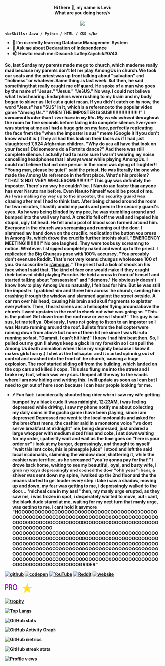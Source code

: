 <p align="center">
  <b>Hi there 👋, my name is Levi:</b><br>
  <b>What are you doing here/>
  <br><br>
  <img src="https://i.ppy.sh/a471a33e3fcb20681e484c57f691d7b8fb072ffc/68747470733a2f2f696d6167652e6962622e636f2f6832367872792f70644c377567382e706e67">
    
    <b>Skills: Java / Python / HTML / CSS </b>
<ul>
  <li>🌱 I’m currently learning Database Management System </li>
  <li> 💬 Ask me about Declaration of Independence </li>
  <li>📫 How to reach me: Discord: LaffeyZaychik#0743 </li>
</ul>
</p>
 
So, last Sunday my parents made me go to church ,which made me really mad because my parents don't let me play Among Us in church. We took our seats and the priest was up front talking about "salvation" and "holiness" or whatever. Same thing as last week. But then, he said something that really caught me off guard. He spoke of a man who goes by the name of "Jesus." "Jesus." "JeSUS." No way. I could not believe what I was hearing. Endorphins were rushing to my brain and my body began to shiver as I let out a quiet moan. If you didn't catch on by now, the word "Jesus" has "SUS" in it, which is a reference to the popular video game "Among Us." "WHEN THE IMPOSTER IS SUS!!!!!!!!!!!!!!!!!!!!!" I screamed louder than I ever have in my life. My words echoed throughout the room for five seconds before fading into complete silence. Everyone was staring at me as I had a huge grin on my face, perfectly replicating the face from the "when the imposter is sus" meme (Google it if you don't know what it is.) They all had this look on their faces as if I had just slaughtered 7,924 Afghanian children. "Why do you all have that look on your faces? Did someone do a Fortnite dance?" And there was still complete silence. I actually had to make sure I wasn't wearing my noise cancelling headphones that I always wear while playing Among Us. I could not believe that not one person in the room was
dying of laughter!! "Young man, please be quiet" said the priest. He was literally the one who made the Among Us reference in the first place. What's his problem? "THAT'S NOT VERY WHOLESOME!!!!!!!!!!" This guy was definitely the imposter. There's no way he couldn't be. I Naruto ran faster than anyone has ever Naruto ran before. Even Naruto himself would be proud of me. As I was making my way up to the imposter, the security guard was chasing after me! I had to think fast. After being chased around the room for two minutes, I hastily undid my pants and peed in the security guard's eyes. As he was being blinded by my pee, he was stumbling around and bumped into the wall very hard. A crucifix fell off the wall and impaled his stupid, ugly fat head. He fell and a pool of blood soon formed around him. Everyone in the church was screaming and running out the door. I slammed my hand down on the crucifix, replicating the button you press in Among Us, which drove the crucifix further into his skull. "EMERGENCY MEETING!!!!!!!!!!!" No one laughed. They were too busy screaming to notice. Whatever. I stripped completely naked and went up to the priest. I replicated the Big Chungus pose with 100% accuracy. "You probably don't even use Reddit. That's not very keanu chungus wholesome 100 of you. Go subscribe to [r/amogus](https://www.reddit.com/r/amogus/)." The priest had a look of shock on his face when I said that.
The kind of face one would make if they caught their beloved child playing Fortnite. He held a cross in front of himself and started talking about "possession" and "demons." He obviously doesn't know how to play Among Us so naturally, I felt bad for him. But he was still the imposter. I grabbed him and threw him across the church, sending him crashing through the window and slammed against the street outside. A car ran over his head, causing his brain and skull fragments to splatter everywhere. Then, I heard sirens and a helicopter flying around above the church. I went upstairs to the roof to check out what was going on. "This is the police! Get down from the roof now or we will shoot!" This guy is so sus, let me tell ya. Obviously, I was not going to listen to an imposter so I was Naruto running around the roof. Bullets from the helicopter were raining down from above but none of them hit me since I was Naruto running so fast. "Dammit, I can't hit him!" I knew I had him beat then. So, I pulled out my gun (I always keep a glock in my foreskin so I can pull the Among Us death animation when I lose my virginity because I know it makes girls horny.) I shot at the helicopter and it started spinning out of control and crashed into the front of the church, causing a huge explosion. The roof started sliding off from the building, which landed on the cop cars and killed 8 cops. This also flung me into the street and I broke my foot, which was very sus. I limped all the way to the woods where I am now hiding and writing this. I will update as soon as I can but I need to get out of here soon because I can hear people looking for me.


- ⚡ Fun fact: i accidentally shouted hog rider when i saw my wife getting humped by a black dude It was midnight, 12:23AM, i was feeling depressed while driving, i saw my phone notify me about collecting my daily coins in the gacha game i have been playing, since i am depressed  Depressed me went to the local mcdonalds and asked for the breakfast menu, the cashier said in a monotone voice  "we dont serve breakfast at midnight"  me, being depressed, just ordered a large whopper with medium sized fries and coke, i sat down waiting for my order, i patiently wait and wait as the time goes on  "here is your order sir"  i look at my burger, depressingly, and thought to myself  "wait this isnt coke, this is pineapple juice"  i stood and left the said local mcdonalds, slamming the window door, shattering it, while the cashier was terrified, as he screamed  "you're gonna pay for that!"  i drove back home, waiting to see my beautiful, loyal, and busty wife, i grab my keys depressingly and opened the door  "ohh yess"  i hear, a shiver was sent down my spine, i walked up the 2nd floor and the the moans started to get louder every step i take  i saw a shadow, moving up and down, my fear was getting to me, i depressingly walked to the door...  "micheal cum in my ass!"  then, my manly urge erupted, as they saw me, i was frozen in spot, i desperately wanted to move, but i cant, the black dude stared at me, waiting for my next turn  that manly urge, was getting to me, i cant hold it anymore  "HOOOOOOOOOOOOOOOOOOOOOOOOOOOOOOOOOOOOOOOOOOOOOOOOOOOOOOOOOOOOOOOOOOOOOOOOOOOOOOOOOOOOOOOOOOOOOOOOOOOOOOOOOOOOOOOOOOOOOOOOOOOOOOOOOOOOOOOOOOOOOO OOOOOOOOOOOOOOOOOOOOOOOOOOOOOOOOOOOOOOOOOOOOOOOOOOOOOOOOOOOOOOOOOOOOOOOOOOOOOOOOOOOOOOOOOOOOOOOOOOOOOOOOOOOOOOOOOOOOOOOOOOOOOOOOOOOOOOOOOOOOOOOOOOOOOOOOOOOOOOOOOOOOOOOOOOOOOOOOOOOOOOOOOOOOOOOOOOOOOOOOOOOOOOOOOOOOOOOOOOOOOOOOOOOOOOOOOOOOOOOOOOOOOOOOOOOOOOOOOOOOOOOOOOOOOOOOOOOOOOOOOOOOG RIDER" 


[<img src='https://cdn.jsdelivr.net/npm/simple-icons@3.0.1/icons/github.svg' alt='github' height='40'>](https://github.com/LaffeyTaffey)  [<img src='https://cdn.jsdelivr.net/npm/simple-icons@3.0.1/icons/codepen.svg' alt='codepen' height='40'>](https://codepen.io/Laffeytaffey)  [<img src='https://cdn.jsdelivr.net/npm/simple-icons@3.0.1/icons/youtube.svg' alt='YouTube' height='40'>](https://www.youtube.com/channel/UC2RlLyARehfHEp6eydIHPCQ)  [<img src='https://cdn.jsdelivr.net/npm/simple-icons@3.0.1/icons/reddit.svg' alt='Reddit' height='40'>](https://www.reddit.com/user/PatchyPotchi)  [<img src='https://cdn.jsdelivr.net/npm/simple-icons@3.0.1/icons/icloud.svg' alt='website' height='40'>](https://osu.ppy.sh/users/9230310)  

<a href='https://github.com/pricing'><img src='https://raw.githubusercontent.com/acervenky/animated-github-badges/master/assets/pro.gif' width='40' height='40'></a> <a href='https://stars.github.com/'><img src='https://raw.githubusercontent.com/acervenky/animated-github-badges/master/assets/starbadge.gif' width='35' height='35'></a> 

[![trophy](https://github-profile-trophy.vercel.app/?username=LaffeyTaffey)](https://github.com/ryo-ma/github-profile-trophy)

[![Top Langs](https://github-readme-stats.vercel.app/api/top-langs/?username=LaffeyTaffey)](https://github.com/anuraghazra/github-readme-stats)

![GitHub stats](https://github-readme-stats.vercel.app/api?username=LaffeyTaffey&show_icons=true)  

![GitHub Activity Graph](https://activity-graph.herokuapp.com/graph?username=LaffeyTaffey)  

![GitHub metrics](https://metrics.lecoq.io/LaffeyTaffey)  

![GitHub streak stats](https://github-readme-streak-stats.herokuapp.com/?user=LaffeyTaffey)  

![Profile views](https://gpvc.arturio.dev/LaffeyTaffey)  
